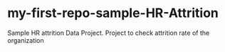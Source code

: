 # my-first-repo-sample-HR-Attrition
Sample HR  attrition Data Project. Project to check attrition rate of the organization
